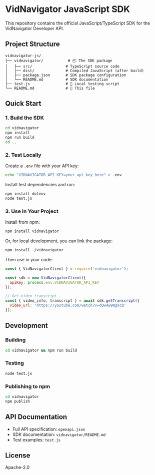 # VidNavigator JavaScript SDK

This repository contains the official JavaScript/TypeScript SDK for the VidNavigator Developer API.

## Project Structure

```
vidnavigator-js/
├── vidnavigator/           # 📦 The SDK package
│   ├── src/               # TypeScript source code
│   ├── dist/              # Compiled JavaScript (after build)
│   ├── package.json       # SDK package configuration
│   └── README.md          # SDK documentation
├── test.js                # 🧪 Local testing script
└── README.md              # 📖 This file
```

## Quick Start

### 1. Build the SDK

```bash
cd vidnavigator
npm install
npm run build
cd ..
```

### 2. Test Locally

Create a `.env` file with your API key:
```bash
echo "VIDNAVIGATOR_API_KEY=your_api_key_here" > .env
```

Install test dependencies and run:
```bash
npm install dotenv
node test.js
```

### 3. Use in Your Project

Install from npm:
```bash
npm install vidnavigator
```

Or, for local development, you can link the package:
```bash
npm install ./vidnavigator
```

Then use in your code:
```js
const { VidNavigatorClient } = require('vidnavigator');

const sdk = new VidNavigatorClient({
  apiKey: process.env.VIDNAVIGATOR_API_KEY
});

// Get video transcript
const { video_info, transcript } = await sdk.getTranscript({
  video_url: 'https://youtube.com/watch?v=dQw4w9WgXcQ'
});
```

## Development

### Building
```bash
cd vidnavigator && npm run build
```

### Testing
```bash
node test.js
```
### Publishing to npm
```bash
cd vidnavigator
npm publish
```

## API Documentation

- Full API specification: `openapi.json`
- SDK documentation: `vidnavigator/README.md`
- Test examples: `test.js`

## License

Apache-2.0

